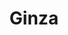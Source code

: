 ---
layout: place
title: "Ginza"
permalink: /california/fullerton/ginza.html
stateAbbr: CA
stateName: California
cityName: Fullerton
place_id: ChIJkzhaf5zV3IAR3kAN4rLZ6wI
photos:
  - name: >-
      places/ChIJkzhaf5zV3IAR3kAN4rLZ6wI/photos/AeeoHcL8VNwPtAGfcZqGhqwOtn3MTkIactZnAYgi3dKWeEKAzD5XOG77QOiL5yZjTeVAVyRqV24GgRVC9KMWC5hbhtPbhga_i1eMCmLoNsQiWDOxNDEM1TBGI1975Cd8NcwjqkXnuhqx8ggG5mFD9e--m4EMm35NxiI7IKlWs7gGWmInUgCPQqUni5D2a-f7qkW9wAUQwCiDp2iM1aQy5fuDrO9RUMr0v-vjubbTUs8hB_2YhqkmUywWVvrr4LzFjcw1VnF0TRORiGR44A-XQB8hp0Xixt9SG_mQJUp9kcstXu9bHg
    widthPx: 4800
    heightPx: 2700
    authorAttributions:
      - displayName: Ginza
        uri: https://maps.google.com/maps/contrib/113407304703335348632
        photoUri: >-
          https://lh3.googleusercontent.com/a-/ALV-UjXdZxbvC_fjF1bWqi20E7mylu5LhXUVjtnFekZ1X1nmUqjDB-k=s100-p-k-no-mo
    flagContentUri: >-
      https://www.google.com/local/imagery/report/?cb_client=maps_api_places.places_api&image_key=!1e10!2sAF1QipNdHT_O9yRGxLUfr2hON7siyzK4Q6FhIQV5m79a&hl=en-US
    googleMapsUri: >-
      https://www.google.com/maps/place//data=!3m4!1e2!3m2!1sAF1QipNdHT_O9yRGxLUfr2hON7siyzK4Q6FhIQV5m79a!2e10!4m2!3m1!1s0x80dcd59c7f5a3893:0x2ebd9b2e20d40de
  - name: >-
      places/ChIJkzhaf5zV3IAR3kAN4rLZ6wI/photos/AeeoHcJP9S9HziBUBlKCiEWz6ydtMQvW0liR6J_fpklvZjRyJc5p0y4CyCOKqCpITmj6gvMtqK025BOr9gQdEL0UEIlF4qPMwsCsXuAO2bSIMunqBXQo0WstLmZVy36VVizj9Q8exBBGFX_QjOrupQixnEUKElqMch-63KccmDJ2Oxkpoi1PaZOXsDG_gjpxbN5Nzngg1dEl0yaQvololyrM0N9UZaEHTFwpKlbrOKHm_6jcn9D0Or8-6et1RJSt-FbnJ4LLs3K7FRLrFgGsrfcoHm9rp5HaSGeL9MR2VE4E16xlOA
    widthPx: 3878
    heightPx: 2988
    authorAttributions:
      - displayName: Ginza
        uri: https://maps.google.com/maps/contrib/113407304703335348632
        photoUri: >-
          https://lh3.googleusercontent.com/a-/ALV-UjXdZxbvC_fjF1bWqi20E7mylu5LhXUVjtnFekZ1X1nmUqjDB-k=s100-p-k-no-mo
    flagContentUri: >-
      https://www.google.com/local/imagery/report/?cb_client=maps_api_places.places_api&image_key=!1e10!2sAF1QipOiziCGLvVidTbE-HNqpGjFQD3drn51nhELyYDA&hl=en-US
    googleMapsUri: >-
      https://www.google.com/maps/place//data=!3m4!1e2!3m2!1sAF1QipOiziCGLvVidTbE-HNqpGjFQD3drn51nhELyYDA!2e10!4m2!3m1!1s0x80dcd59c7f5a3893:0x2ebd9b2e20d40de
  - name: >-
      places/ChIJkzhaf5zV3IAR3kAN4rLZ6wI/photos/AeeoHcJCqNFfmWbTbc5JjxXuXfbKLTsA_YFiulIYH2k5KIehEmSeYvxn2Yvql8BY_m8jORmzm1uMaFB4Xx1p0z7gxHS0mZo18t0lDooiiMDsnzQcAREnugkJCLwnjyVB1L8baJwejsCKGkKIotKwY2lq84lQ89VWZvin0IT8yWJLqBX8DdlfF4AimkTu426xuH6XPLp3o1UfcnkHiqA1-n2DaKlDzhXXZj9zy81b6ZnY41y5IZnyzKmqe5oti2hoMc4rtAm0cTqwV8LrDPx-tG7t_NMUjHaMHGBbhiGvBNc55PtfaWrI5jAGRyUsd8vxyBCUufLMmdIdLx8fQuJ9L6GsanufzjgT3wF2HH2dNGhf6qzzZlu958VF_LpPVVpZj74XB1zRD_cxDghAJkEugY3_9YB3E2jWDdilbrt9erZN6Z7TGHAm
    widthPx: 4032
    heightPx: 3024
    authorAttributions:
      - displayName: Aaron Gaborro
        uri: https://maps.google.com/maps/contrib/105240628776950868290
        photoUri: >-
          https://lh3.googleusercontent.com/a-/ALV-UjW-rdLcj57DhRMUF0xXDVIosjdoqIL1hBDS8XCIHl-fFjMcWPiHhw=s100-p-k-no-mo
    flagContentUri: >-
      https://www.google.com/local/imagery/report/?cb_client=maps_api_places.places_api&image_key=!1e10!2sCIHM0ogKEICAgIDmyMC3kQE&hl=en-US
    googleMapsUri: >-
      https://www.google.com/maps/place//data=!3m4!1e2!3m2!1sCIHM0ogKEICAgIDmyMC3kQE!2e10!4m2!3m1!1s0x80dcd59c7f5a3893:0x2ebd9b2e20d40de
  - name: >-
      places/ChIJkzhaf5zV3IAR3kAN4rLZ6wI/photos/AeeoHcKZ2yCVd8lH4HEzYXrWHyB8R5VgOnq-skGUPXs7o5FOlsaiw4exOgT9-B1_dWwZGemdB7DKfBXfKvCm53diOhNKuOr5dppcFwUN5L20zKIWxNz5KUoHbiSXi2nwQ8ZIFJJTyFuLnFwcmkekM0CmURleaSiD_2F05wNLoUEkFJehKeeZjA7lF4h6yLpq9K0bTqPL_XsPUiEanmVD6PFBmjTl7vm3Ialx7_Ta7rSm_Qpl245v88Dw0PeNPvECRL5dxb2N1Si9DfrvzGrQAcZM9_8zo5Pr8sYgFoZ2p87KdovFp5rsMVgi8QN7wxB_deStXkMVlV2GRMmI3_xgjRlPle90MjvjufHmiKbN5lg3hgTkd60_5gx5_vRNlpiwfQIqsTu375cibt0Ejv9F48feVNazi7WM6fahWJI-yEcUUob3_1dr
    widthPx: 1500
    heightPx: 2000
    authorAttributions:
      - displayName: carl
        uri: https://maps.google.com/maps/contrib/105459960248763768184
        photoUri: >-
          https://lh3.googleusercontent.com/a-/ALV-UjWTHBYL07ZAC_Py5rjFt6pFNl6fWr79SjrljDvX1DmofQQKuYmAgw=s100-p-k-no-mo
    flagContentUri: >-
      https://www.google.com/local/imagery/report/?cb_client=maps_api_places.places_api&image_key=!1e10!2sCIHM0ogKEICAgICv68DgigE&hl=en-US
    googleMapsUri: >-
      https://www.google.com/maps/place//data=!3m4!1e2!3m2!1sCIHM0ogKEICAgICv68DgigE!2e10!4m2!3m1!1s0x80dcd59c7f5a3893:0x2ebd9b2e20d40de
  - name: >-
      places/ChIJkzhaf5zV3IAR3kAN4rLZ6wI/photos/AeeoHcKeklta2WNrMQ4YNF1-2uHqD43h-Cln0haUUeUP174dfycAKeaFuxH3S-Dmw3UIN4gkNSyjqEcD6bvZ8Sq-yqPSsPUHqXaxgr0JrM1_Fb24g_1bng3moe8ouyDjd2DShLh5kcN5FUVQnOiebZQATgAite43wGoZfey8iFkwERzhJYP68A7ZhAYpJBu6j9mEwiqYTtnUz0OkOAilZeIyV-f22otBcc93kIx8J4iwH24molzyNgSuk55-T0rGdNbBmWLjWCJ5j0cODUHTuuKzZMXNrH7G3v8VTUO--YiAR0IOuO4QGHaKBaD6mavQnFVyUIOtD8kV98_GD1C_1NWxrfI1CDfTL-pSQkZygDmhg_1RFXY4CCTa1diSoG2hJsE30mgjYSIThKt5BbVRmox1bTYeIaVm4l61mdFe1EcUJQ6wQNfb
    widthPx: 4032
    heightPx: 2268
    authorAttributions:
      - displayName: Bradley Cronkhite
        uri: https://maps.google.com/maps/contrib/107529688279969014292
        photoUri: >-
          https://lh3.googleusercontent.com/a-/ALV-UjVzrVNkRfivdRLEdLEUq7QbgLNsnfFjdmIHLnwSZ1tGuOI1HTsKQQ=s100-p-k-no-mo
    flagContentUri: >-
      https://www.google.com/local/imagery/report/?cb_client=maps_api_places.places_api&image_key=!1e10!2sCIHM0ogKEICAgIC4t7qvyAE&hl=en-US
    googleMapsUri: >-
      https://www.google.com/maps/place//data=!3m4!1e2!3m2!1sCIHM0ogKEICAgIC4t7qvyAE!2e10!4m2!3m1!1s0x80dcd59c7f5a3893:0x2ebd9b2e20d40de
  - name: >-
      places/ChIJkzhaf5zV3IAR3kAN4rLZ6wI/photos/AeeoHcKlJmnV6EIoE3qd_EG53iaqbWRBzsAuD2cgnV6ukLQgUfctZ0CdHGx2mlogNGxKYvSIu5DSXodeI8keUK3OztboG0iqJl7xTYBeh7xq2V5L63TvK2NiNcSV3paG5nDBSMlEdj5kS34G38IUyY4Xs5x_bk0Cn2PXB2YgBsnYXfnPhZOophfAPRws4bWt8CMxNFTpKzNYPXeLjN090P1WadHdMjJ_EoEq2na98F8sitUlzsceMY1zPF27UihB3ugErXn42tzfmm8kqmLT2Ixe-sYDS0lcAbcPS8HGd_YxPn9ebvdWwCbvFirJqXjv6OZbUtKXe_3HcsQciTQ--DnrmXHhFuvUUXbDJhGu14tOQn_0BrYz0qeRchmWRiX6bS9mV8jvWLEJT0iQTe59re3v9I1AcSGu9-J2Mm8-001fWbVp5A
    widthPx: 4032
    heightPx: 3024
    authorAttributions:
      - displayName: Vincent McLeod IV
        uri: https://maps.google.com/maps/contrib/118361455162081638080
        photoUri: >-
          https://lh3.googleusercontent.com/a-/ALV-UjXMV2Bd5VF-57kIFxwPQdBUtCYXOOgpKJz9WBNZVs73M15T_yKncw=s100-p-k-no-mo
    flagContentUri: >-
      https://www.google.com/local/imagery/report/?cb_client=maps_api_places.places_api&image_key=!1e10!2sCIHM0ogKEICAgICRk7b1Og&hl=en-US
    googleMapsUri: >-
      https://www.google.com/maps/place//data=!3m4!1e2!3m2!1sCIHM0ogKEICAgICRk7b1Og!2e10!4m2!3m1!1s0x80dcd59c7f5a3893:0x2ebd9b2e20d40de
  - name: >-
      places/ChIJkzhaf5zV3IAR3kAN4rLZ6wI/photos/AeeoHcKSRM6HllFKw8xd3C3gb9njhIRptMLH5QjewwYuhQnippAm71c9NAg1_9B05Fy0bZdcRa8pVf7ueJEULahSovt6YPa8j_0sypflQbaqHCK6qnx9DG_e_2vUBrvp1WB4ETXyI0Pm26up8E87v-IfnS-bfPKBOORen7MfJ1f-JXUqmw6TMR9zYqEfVKjmHyZ0OC_Jep4mcmU3fsGk_OkksrQ8ISVEwqS1ZLHeDpN7yzVU0kxbauFNJrrS_ylsRjXadCrDPKoDFsuYa5NWOCpljUgGq84Jl-Cyp9_k3wjPltlnbFIpTPFwVkGfYdmMmaiaa1-ZaCkSh3NyJTfvNG0FI8HJVesc4UflLvzHzdz2YrKHDVVNZfo04W6RxYlmNc0NfNztlM3CYYTvBfCASTh51LtG-tKA42L2nWKCDc-I5Lc
    widthPx: 2688
    heightPx: 1520
    authorAttributions:
      - displayName: Chuck Kelly
        uri: https://maps.google.com/maps/contrib/111357656726894268111
        photoUri: >-
          https://lh3.googleusercontent.com/a/ACg8ocIeD7nLGIXkmd0UH8iZSEIkAUmPAwdF9xSVq0YSiQFL8rFQlg=s100-p-k-no-mo
    flagContentUri: >-
      https://www.google.com/local/imagery/report/?cb_client=maps_api_places.places_api&image_key=!1e10!2sCIHM0ogKEICAgID4lvnoNA&hl=en-US
    googleMapsUri: >-
      https://www.google.com/maps/place//data=!3m4!1e2!3m2!1sCIHM0ogKEICAgID4lvnoNA!2e10!4m2!3m1!1s0x80dcd59c7f5a3893:0x2ebd9b2e20d40de
  - name: >-
      places/ChIJkzhaf5zV3IAR3kAN4rLZ6wI/photos/AeeoHcLutQt148bwzAq8s-_paGtOLu9ww0AeWzjcpm4H0-l3fMkhvQyyoHOOctin93NOnvQuk3W7KgUkl85e2yp-p01vB6XbpHeKzbO0UuZy4NGHj-65hVonGKpXK_fVKQsHZaLTXtKtEeiT1PWYB_WvKAaKusWiIF_SpBWKMivDuV4cpF1NZafTVqkfh_M-PfS-cJFY5us3PeuRL6I5QBQaCp6DmLLue6IZ6_8OpKA5TnyAy5_OFbi22sz8qabhZu8gxY7FRUv2_np7hPix_aem9wzB7wpu242kDLDKe-AzFUAqmvDdH2X-xPmL7KJVF8mLhJx2YYD1_1oHBBk1NV_ZRRqM-GdW19QrHayTSmZvROzuIS59n9p5Y9F5GzbsQZQhSPviEaFvHe36jSdSA6MFbdTIL8r_zF2koaTxfoCYnuD6vA
    widthPx: 3024
    heightPx: 4032
    authorAttributions:
      - displayName: Vincent McLeod IV
        uri: https://maps.google.com/maps/contrib/118361455162081638080
        photoUri: >-
          https://lh3.googleusercontent.com/a-/ALV-UjXMV2Bd5VF-57kIFxwPQdBUtCYXOOgpKJz9WBNZVs73M15T_yKncw=s100-p-k-no-mo
    flagContentUri: >-
      https://www.google.com/local/imagery/report/?cb_client=maps_api_places.places_api&image_key=!1e10!2sCIHM0ogKEICAgICRk7b1eg&hl=en-US
    googleMapsUri: >-
      https://www.google.com/maps/place//data=!3m4!1e2!3m2!1sCIHM0ogKEICAgICRk7b1eg!2e10!4m2!3m1!1s0x80dcd59c7f5a3893:0x2ebd9b2e20d40de
  - name: >-
      places/ChIJkzhaf5zV3IAR3kAN4rLZ6wI/photos/AeeoHcLZWRostZ5vozmwOuei6SE91rxcYZPg9G-xDB7QE823LVNQ86UcNACYsRHyGpHBuaxliGSF7F3eYEZLtb-E6Lj2Qfmof3PNZLRfomMBDNWnl3tfCKHxnezL2_3rQ7m7YlCnFUeUox3M-KJQkjDiXVUpgpSR8EZQ-h8BuiSeB6J1B9_IiJatViof570zV2exi-QF_Ao-K1UH8tHSCMA7wzJVPaFuZGHluTOhAi7tnPrTcQ_XIpkPB68hESjSgO6qCgzTt3VE_-iEIn30RXj2CQRLiRo5MZaafS5THGo9HOIPnLHYcAhASLvsGqiqmPvOioUjRCrhXpEBQzOeQtEBkvsU3pZdiUQ-YYhAqz7SCRjzCiKYxnkagzxHsR9g7Rt219SreW7KCF7GfYUkhsWydS0-pHDFgBeRdW69XzQZ_7l268P-
    widthPx: 1800
    heightPx: 4000
    authorAttributions:
      - displayName: Ana 李 Williams
        uri: https://maps.google.com/maps/contrib/109139502354900643845
        photoUri: >-
          https://lh3.googleusercontent.com/a-/ALV-UjXeZRzmz0MKoFNBHBVfny92Q6yhWloy6kTPhIjpa70Ji1Flsy1Lnw=s100-p-k-no-mo
    flagContentUri: >-
      https://www.google.com/local/imagery/report/?cb_client=maps_api_places.places_api&image_key=!1e10!2sCIHM0ogKEICAgICj5q6v9QE&hl=en-US
    googleMapsUri: >-
      https://www.google.com/maps/place//data=!3m4!1e2!3m2!1sCIHM0ogKEICAgICj5q6v9QE!2e10!4m2!3m1!1s0x80dcd59c7f5a3893:0x2ebd9b2e20d40de
  - name: >-
      places/ChIJkzhaf5zV3IAR3kAN4rLZ6wI/photos/AeeoHcKdeLThte6orhxXX2GZyEhQA4xtc6yz2-4k9XOwebkLhEk-4bZYhRZcYYuAW9yx6h8fMFk1xwc6zfhsxkvrOH0JzFfKVWbNXSFaDA-YFsYwhyEEFNcVNQ0dgb9dcVrkBkbaiacSrTGDTLbBGGij984IwI5pvqrPrulNULGq8KqjiugiSdQV6oYJTP-FOoKHOLjRjVxTzdPxap-ikeJ5RYyHykDL5ieRGb3u2FCwQ9N-ooLSA6ZmNQUk3DnTmDPLn94zMtoyVzXjMghoRWuH9WMKgAN76tSLZe1Ys1Q5efOlVBFR0ZF_QQktpFPUcabKB8wdMA6F0Cf1GBCDm4fflpaWgViI0NrKC5KWwew7OsuKHuDOdWzy5UKGxefv-yp8UicYBD_spwkEgrca_GF51QXZPR4IWzW53IH5lLsgqHjhpA
    widthPx: 4032
    heightPx: 3024
    authorAttributions:
      - displayName: Bonnie Merrick
        uri: https://maps.google.com/maps/contrib/109447958308265468095
        photoUri: >-
          https://lh3.googleusercontent.com/a-/ALV-UjW4cCvBoPp5XMtec9PAeTDICvYWaPpL1IYSSVY5vaMSwIamayZ3kg=s100-p-k-no-mo
    flagContentUri: >-
      https://www.google.com/local/imagery/report/?cb_client=maps_api_places.places_api&image_key=!1e10!2sCIHM0ogKEICAgIDOmamIEg&hl=en-US
    googleMapsUri: >-
      https://www.google.com/maps/place//data=!3m4!1e2!3m2!1sCIHM0ogKEICAgIDOmamIEg!2e10!4m2!3m1!1s0x80dcd59c7f5a3893:0x2ebd9b2e20d40de
address: 1068 E Bastanchury Rd, Fullerton, CA 92835, USA
street: 1068 E Bastanchury Rd
city: Fullerton
state: CA
zip: '92835'
country: USA
neighborhood: null
latitude: '33.898391'
longitude: '-117.910340'
accessibility_options:
  wheelchairAccessibleParking: true
  wheelchairAccessibleEntrance: true
  wheelchairAccessibleRestroom: true
  wheelchairAccessibleSeating: true
business_status: OPERATIONAL
name: Ginza
google_maps_links:
  directionsUri: >-
    https://www.google.com/maps/dir//''/data=!4m7!4m6!1m1!4e2!1m2!1m1!1s0x80dcd59c7f5a3893:0x2ebd9b2e20d40de!3e0
  placeUri: https://maps.google.com/?cid=210501169922785502
  writeAReviewUri: >-
    https://www.google.com/maps/place//data=!4m3!3m2!1s0x80dcd59c7f5a3893:0x2ebd9b2e20d40de!12e1
  reviewsUri: >-
    https://www.google.com/maps/place//data=!4m4!3m3!1s0x80dcd59c7f5a3893:0x2ebd9b2e20d40de!9m1!1b1
  photosUri: >-
    https://www.google.com/maps/place//data=!4m3!3m2!1s0x80dcd59c7f5a3893:0x2ebd9b2e20d40de!10e5
primary_type: Japanese Restaurant
opening_hours:
  regular: null
  current: null
secondary_opening_hours:
  regular:
    weekdayDescriptions: null
    type: null
  current:
    weekdayDescriptions: null
    type: null
phone: null
price_level: null
price_range: null
rating: null
rating_count: 0
website: null
description: null
reviews: null
parking_options: null
payment_options: null
allow_dogs: null
curbside_pickup: null
delivery: null
dine_in: null
good_for_children: null
good_for_groups: null
good_for_sports: null
live_music: null
menu_for_children: null
outdoor_seating: null
reservable: null
restroom: null
serves_beer: null
serves_breakfast: null
serves_brunch: null
serves_cocktails: null
serves_coffee: null
serves_dinner: null
serves_dessert: null
serves_lunch: null
serves_vegetarian_food: null
serves_wine: null
takeout: null

---